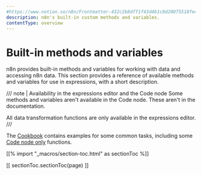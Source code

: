 ```yaml
---
#https://www.notion.so/n8n/Frontmatter-432c2b8dff1f43d4b1c8d20075510fe4
description: n8n's built-in custom methods and variables.
contentType: overview
---
```


# Built-in methods and variables

n8n provides built-in methods and variables for working with data and accessing n8n data. This section provides a reference of available methods and variables for use in expressions, with a short description. 

/// note | Availability in the expressions editor and the Code node
Some methods and variables aren't available in the Code node. These aren't in the documentation.

All data transformation functions are only available in the expressions editor.
///		


The [Cookbook](/code/index.md) contains examples for some common tasks, including some [Code node only](/code/cookbook/code-node/index.md) functions.

[[% import "_macros/section-toc.html" as sectionToc %]]

[[ sectionToc.sectionToc(page) ]]
